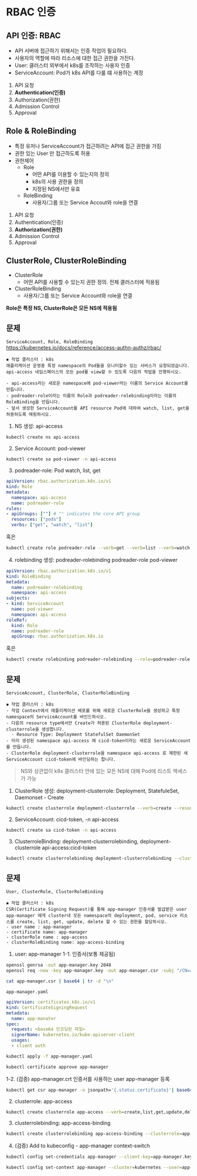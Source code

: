 # RBAC 인증

## API 인증: RBAC

- API 서버에 접근하기 위해서는 인증 작업이 필요하다.
- 사용자의 역할에 따라 리소스에 대한 접근 권한을 가진다.
- User: 클러스터 외부에서 k8s를 조작하는 사용자 인증
- ServiceAccount: Pod가 k8s API를 다룰 떄 사용하는 계정

1. API 요청
2. **Authentication(인증)**
3. Authorization(권한)
4. Admission Control
5. Approval

## Role & RoleBinding

- 특정 유저나 ServiceAccount가 접근하려는 API에 접근 권한을 가짐
- 권한 있는 User 만 접근하도록 허용
- 권한제어
  - Role
    - 어떤 API를 이용할 수 있는지의 정의
    - k8s의 사용 권한을 정의
    - 지정된 NS에서만 유효
  - RoleBinding
    - 사용자/그룹 또는 Service Accout와 role을 연결

1. API 요청
2. Authentication(인증)
3. **Authorization(권한)**
4. Admission Control
5. Approval

## ClusterRole, ClusterRoleBinding

- ClusterRole
  - 어떤 API를 사용할 수 있는지 권한 정의. 전체 클러스터에 적용됨
- ClusterRoleBinding
  - 사용자/그룹 또는 Service Account와 role을 연결

**Role은 특정 NS, ClusterRole은 모든 NS에 적용됨**

## 문제

`ServiceAccount, Role, RoleBinding`
https://kubernetes.io/docs/reference/access-authn-authz/rbac/

```
◾ 작업 클러스터 : k8s
애플리케이션 운영중 특정 namespace의 Pod들을 모니터할수 있는 서비스가 요청되었습니다. api-access 네임스페이스의 모든 pod를 view할 수 있도록 다음의 작업을 진행하시오.

- api-access라는 새로운 namespace에 pod-viewer라는 이름의 Service Account를 만듭니다.
- podreader-role이라는 이름의 Role과 podreader-rolebinding이라는 이름의 RoleBinding을 만듭니다.
- 앞서 생성한 ServiceAccount를 API resource Pod에 대하여 watch, list, get을 허용하도록 매핑하시오.
```

1. NS 생성: api-access

```bash
kubectl create ns api-access
```

2. Service Account: pod-viewer

```bash
kubectl create sa pod-viewer -n api-access
```

3. podreader-role: Pod watch, list, get

```yaml
apiVersion: rbac.authorization.k8s.io/v1
kind: Role
metadata:
  namespace: api-access
  name: podreader-role
rules:
- apiGroups: [""] # "" indicates the core API group
  resources: ["pods"]
  verbs: ["get", "watch", "list"]
```

혹은 

```bash
kubectl create role podreader-role --verb=get --verb=list --verb=watch --resource=pods -n api-access
```

4. rolebinding 생성: podreader-rolebinding podreader-role pod-viewer

```yaml
apiVersion: rbac.authorization.k8s.io/v1
kind: RoleBinding
metadata:
  name: podreader-rolebinding
  namespace: api-access
subjects:
- kind: ServiceAccount
  name: pod-viewer
  namespace: api-access
roleRef:
  kind: Role
  name: podreader-role
  apiGroup: rbac.authorization.k8s.io
```

혹은

```bash
kubectl create rolebinding podreader-rolebinding --role=podreader-role --serviceaccount=api-access:pod-viewer -n api-access
```

## 문제

`ServiceAccount, ClusterRole, ClusterRoleBinding`
```
◾ 작업 클러스터 : k8s
- 작업 Context에서 애플리케이션 배포를 위해 새로운 ClusterRole을 생성하고 특정 namespace의 ServiceAccount를 바인드하시오.
- 다음의 resource type에서만 Create가 허용된 ClusterRole deployment-clusterrole을 생성합니다.
  - Resource Type: Deployment StatefulSet DaemonSet
- 미리 생성된 namespace api-access 에 cicd-token이라는 새로운 ServiceAccount를 만듭니다.
- ClusterRole deployment-clusterrole을 namespace api-access 로 제한된 새 ServiceAccount cicd-token에 바인딩하는 합니다.
```

> NS와 상관없이 k8s 클러스터 안에 있는 모든 NS에 대해 Pod에 리스트 액세스가 가능

1. ClusterRole 생성: deployment-clusterrole: Deployment, StatefuleSet, Daemonset - Create

```bash
kubectl create clusterrole deployment-clusterrole --verb=create --resource=deployment,statefulset,daemonset
```

2. ServiceAccount: cicd-token, -n api-access

```bash
kubectl create sa cicd-token -n api-access
```

3. ClusterroleBinding: deployment-clusterrolebinding, deployment-clusterrole api-access:cicd-token

```bash
kubectl create clusterrolebinding deployment-clusterrolebinding --clusterrole=deployment-clusterrole --serviceaccount=api-access:cicd-token
```

## 문제

`User, ClusterRole, ClusterRoleBinding`
```
◾ 작업 클러스터 : k8s
CSR(Certificate Signing Request)를 통해 app-manager 인증서를 발급받은 user app-manager 에게 cluster내 모든 namespace의 deployment, pod, service 리소스를 create, list, get, update, delete 할 수 있는 권한을 할당하시오.
- user name : app-manager
- certificate name: app-manager
- clusterRole name : app-access
- clusterRoleBinding name: app-access-binding
```

1. user: app-manager
1-1. 인증서(보통 제공됨)

```bash
openssl genrsa -out app-manager.key 2048
openssl req -new -key app-manager.key -out app-manager.csr -subj "/CN=app-manager"
```

```bash
cat app-manager.csr | base64 | tr -d "\n"
```

`app-manager.yaml`
```yaml
apiVersion: certificates.k8s.io/v1
kind: CertificateSigningRequest
metadata:
  name: app-manater
spec:
  request: <base64 인코딩된 파일>
  signerName: kubernetes.io/kube-apiserver-client
  usages:
  - client auth
```

```bash
kubectl apply -f app-manager.yaml
```

```bash
kubectl certificate approve app-manager
```

1-2. (검증) app-manager.crt 인증서를 사용하는 user app-manager 등록
```bash
kubectl get csr app-manager -o jsonpath='{.status.certificate}'| base64 -d > app-manager.crt
```

2. clusterrole: app-access

```bash
kubectl create clusterrole app-access --verb=create,list,get,update,delete --resource=deployment,pod,service
```


3. clusterrolebinding: app-access-binding

```bash
kubectl create clusterrolebinding app-access-binding --clusterrole=app-access --user=app-manager
```

4. (검증) Add to kubeconfig - app-manager context-switch

```bash
kubectl config set-credentials app-manager --client-key=app-manager.key --client-certificate=app-manager.crt --embed-certs=true
```

```bash
kubectl config set-context app-manager --cluster=kubernetes --user=app-manager
```